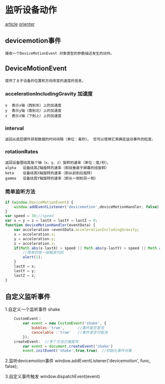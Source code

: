 # 监听设备动作
[article](https://cloud.tencent.com/developer/article/1114209)
[orienter](https://github.com/shrekshrek/orienter/blob/master/orienter.js)

## devicemotion事件

    接收一个DeviceMotionEvent 对象类型的参数描述发生的动作。

## DeviceMotionEvent 

    提供了关于设备的位置和方向改变的速度的信息。

### accelerationIncludingGravity  加速度

    x  表示x轴（西到东）上的加速度
    y  表示y轴（南到北）上的加速度
    z  表示z轴（下到上）上的加速度

### interval  

    返回从底层硬件获取数据的时间间隔（单位：毫秒）。 您可以使用它来确定运动事件的粒度。

### rotationRates

    返回设备围绕其每个轴（x、y、z）旋转的速率（单位：度/秒）。
    alpha   设备绕其Z轴旋转的速率（即绕垂直于屏幕的线旋转）
    beta    设备绕其X轴旋转的速率（即从前到后旋转）
    gamma   设备绕其Y轴旋转的速率（即从一侧到另一侧）

### 简单监听方法
```js
if (window.DeviceMotionEvent) { 
    window.addEventListener('devicemotion',deviceMotionHandler, false);  
} 
var speed = 30;//speed
var x = y = z = lastX = lastY = lastZ = 0;
function deviceMotionHandler(eventData) {  
    var acceleration =eventData.accelerationIncludingGravity;
    x = acceleration.x;
    y = acceleration.y;
    z = acceleration.z;
    if(Math.abs(x-lastX) > speed || Math.abs(y-lastY) > speed || Math.abs(z-lastZ) > speed) {
        //简单的摇一摇触发代码
        alert(1);
    }
    lastX = x;
    lastY = y;
    lastZ = z;
}
```
## 自定义监听事件

1.自定义一个监听事件 shake  

```js
    CustomEvent：
        var event = new CustomEvent('shake', {
            bubbles:'true',      //事件能否冒泡
            cancelable :'true'   //事件是否可取消
        });
    createEvent:  //多个方法已被废弃
        var event = document.createEvent('shake')
        event.initEvent('shake',true,true)  //初始化事件对象
```

2.监听devicemotion事件
    window.addEventListener('devicemotion', func, false);

3.自定义事件触发 
    window.dispatchEvent(event)




<!-- 3.window.addEventListen('devicemotion',this,false)
addEventListener绑定object的时候，object如果含有handleEvent方法，事件触发后会执行object的handleEvent方法。 -->

